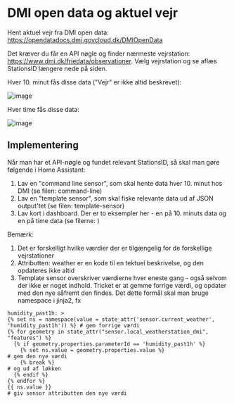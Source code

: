 # DMI open data og aktuel vejr

Hent aktuel vejr fra DMI open data: https://opendatadocs.dmi.govcloud.dk/DMIOpenData

Det kræver du får en API nøgle og finder nærmeste vejrstation: https://www.dmi.dk/friedata/observationer. Vælg vejrstation og se aflæs StationsID længere nede på siden.

Hver 10. minut fås disse data ("Vejr" er ikke altid beskrevet):

![image](https://github.com/MaximusClavius/DMI-vejr/assets/103023823/bc79b91a-fc69-40c0-ab48-c21ac9287665)

Hver time fås disse data:

![image](https://github.com/MaximusClavius/DMI-vejr/assets/103023823/4ad8877c-e155-41fe-bcbb-b3695f440248)

## Implementering
Når man har et API-nøgle og fundet relevant StationsID, så skal man gøre følgende i Home Assistant:
1) Lav en "command line sensor", som skal hente data hver 10. minut hos DMI (se filen: command-line)
2) Lav en "template sensor", som skal fiske relevante data ud af JSON output'tet (se filen: template-sensor)
3) Lav kort i dashboard. Der er to eksempler her - en på 10. minuts data og en på time data (se filerne: )

Bemærk: 
1) Det er forskelligt hvilke værdier der er tilgængelig for de forskellige vejrstationer
2) Attributten: weather er en kode til en tektuel beskrivelse, og den opdateres ikke altid
3) Template sensor overskriver værdierne hver eneste gang - også selvom der ikke er noget indhold. Tricket er at gemme forrige værdi, og opdater med den nye såfremt den findes. Det dette formål skal man bruge namespace i jinja2, fx
```
humidity_past1h: >
{% set ns = namespace(value = state_attr('sensor.current_weather', 'humidity_past1h')) %} # gem forrige værdi
{% for geometry in state_attr("sensor.local_weatherstation_dmi", "features") %}
  {% if geometry.properties.parameterId == 'humidity_past1h' %}
    {% set ns.value = geometry.properties.value %}                                        # gem den nye værdi
    {% break %}                                                                           # og ud af løkken
  {% endif %}
{% endfor %}
{{ ns.value }}                                                                            # giv sensor attributten den nye værdi
```
